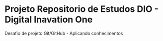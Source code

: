 # Projeto Repositorio de Estudos DIO - Digital Inavation One
Desafio de projeto Git/GitHub - Aplicando conhecimentos 
